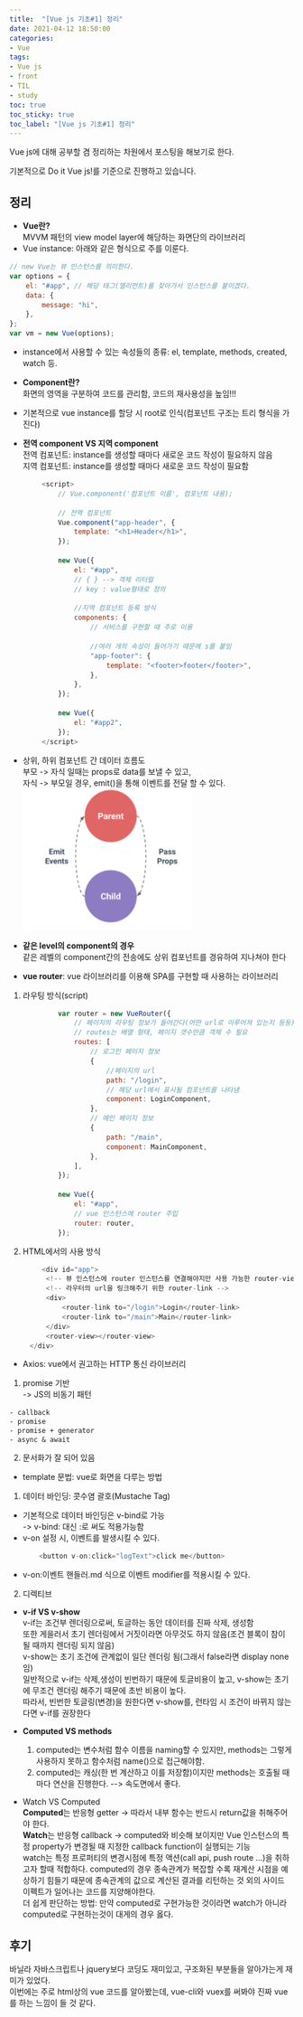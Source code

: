 ```yaml
---
title:  "[Vue js 기초#1] 정리"
date: 2021-04-12 18:50:00
categories:
- Vue
tags:
- Vue js
- front
- TIL
- study
toc: true
toc_sticky: true
toc_label: "[Vue js 기초#1] 정리"
---
```

Vue js에 대해 공부할 겸 정리하는 차원에서 포스팅을 해보기로 한다.

기본적으로 Do it Vue js!를 기준으로 진행하고 있습니다.

## 정리
-   **Vue란?**  
    MVVM 패턴의 view model layer에 해당하는 화면단의 라이브러리
-   Vue instance: 아래와 같은 형식으로 주를 이룬다.

```javascript
// new Vue는 뷰 인스턴스를 의미한다.
var options = {
    el: "#app", // 해당 태그(엘리먼트)를 찾아가서 인스턴스를 붙이겠다.
    data: {
        message: "hi",
    },
};
var vm = new Vue(options);
```

-   instance에서 사용할 수 있는 속성들의 종류: el, template, methods, created, watch 등.

-   **Component란?**  
    화면의 영역을 구분하여 코드를 관리함, 코드의 재사용성을 높임!!!
-   기본적으로 vue instance를 할당 시 root로 인식(컴포넌트 구조는 트리 형식을 가진다)
    
-   **전역 component VS 지역 component**  
    전역 컴포넌트: instance를 생성할 때마다 새로운 코드 작성이 필요하지 않음  
    지역 컴포넌트: instance를 생성할 때마다 새로운 코드 작성이 필요함

```javascript
        <script>
            // Vue.component('컴포넌트 이름', 컴포넌트 내용);

            // 전역 컴포넌트
            Vue.component("app-header", {
                template: "<h1>Header</h1>",
            });

            new Vue({
                el: "#app",
                // { } --> 객체 리터럴
                // key : value형태로 정의

                //지역 컴포넌트 등록 방식
                components: {
                    // 서비스를 구현할 때 주로 이용

                    //여러 개의 속성이 들어가기 때문에 s를 붙임
                    "app-footer": {
                        template: "<footer>footer</footer>",
                    },
                },
            });

            new Vue({
                el: "#app2",
            });
        </script>
```

-   상위, 하위 컴포넌트 간 데이터 흐름도  
    부모 -> 자식 일때는 props로 data를 보낼 수 있고,  
    자식 -> 부모일 경우, emit()을 통해 이벤트를 전달 할 수 있다.  
    ![jpg1](../assets/images/2021-04-12-dataflow.PNG)

-   **같은 level의 component의 경우**  
    같은 레벨의 component간의 전송에도 상위 컴포넌트를 경유하여 지나쳐야 한다

-   **vue router**: vue 라이브러리를 이용해 SPA를 구현할 때 사용하는 라이브러리
  1. 라우팅 방식(script)

```javascript
            var router = new VueRouter({
                // 페이지의 라우팅 정보가 들어간다(어떤 url로 이루어져 있는지 등등)
                // routes는 배열 형태, 페이지 갯수만큼 객체 수 필요
                routes: [
                    // 로그인 페이지 정보
                    {
                        //페이지의 url
                        path: "/login",
                        // 해당 url에서 표시될 컴포넌트를 나타냄
                        component: LoginComponent,
                    },
                    // 메인 페이지 정보
                    {
                        path: "/main",
                        component: MainComponent,
                    },
                ],
            });

            new Vue({
                el: "#app",
                // vue 인스턴스에 router 주입
                router: router,
            });
```

2. HTML에서의 사용 방식

```javascript
        <div id="app">
         <!-- 뷰 인스턴스에 router 인스턴스를 연결해야지만 사용 가능한 router-view, 해당 url에 설정된 component를 뿌려주는 공간  -->
         <!-- 라우터의 url을 링크해주기 위한 router-link -->
         <div>
             <router-link to="/login">Login</router-link>
             <router-link to="/main">Main</router-link>
         </div>
         <router-view></router-view>
     </div>
```

-   Axios: vue에서 권고하는 HTTP 통신 라이브러리

  1. promise 기반  
     -> JS의 비동기 패턴

    - callback
    - promise
    - promise + generator
    - async & await

  2. 문서화가 잘 되어 있음

-   template 문법: vue로 화면을 다루는 방법

1. 데이터 바인딩: 콧수염 괄호(Mustache Tag)
  - 기본적으로 데이터 바인딩은 v-bind로 가능  
    -> v-bind: 대신 :로 써도 적용가능함
  - v-on 설정 시, 이벤트를 발생시킬 수 있다.
    ```javascript
        <button v-on:click="logText">click me</button>
    ```
  - v-on:이벤트 핸들러.md 식으로 이벤트 modifier를 적용시킬 수 있다.
2. 디렉티브

- **v-if VS v-show**  
  v-if는 조건부 렌더링으로써, 토글하는 동안 데이터를 진짜 삭제, 생성함  
  또한 게을러서 초기 렌더링에서 거짓이라면 아무것도 하지 않음(조건 블록이 참이 될 때까지 렌더링 되지 않음)  
  v-show는 초기 조건에 관계없이 일단 렌더링 됨(그래서 false라면 display none임)  
  일반적으로 v-if는 삭제,생성이 빈번하기 때문에 토글비용이 높고, v-show는 초기에 무조건 렌더링 해주기 때문에 초반 비용이 높다.  
  따라서, 빈번한 토글링(변경)을 원한다면 v-show를, 런타임 시 조건이 바뀌지 않는다면 v-if를 권장한다

- **Computed VS methods**  
  1. computed는 변수처럼 함수 이름을 naming할 수 있지만, methods는 그렇게 사용하지 못하고 함수처럼 name()으로 접근해야함.
  2. computed는 캐싱(한 번 계산하고 이를 저장함)이지만 methods는 호출될 때마다 연산을 진행한다. --> 속도면에서 좋다.

- Watch VS Computed  
    **Computed**는 반응형 getter -> 따라서 내부 함수는 반드시 return값을 취해주어야 한다.  
    **Watch**는 반응형 callback -> computed와 비슷해 보이지만 Vue 인스턴스의 특정 property가 변경될 때 지정한 callback function이 실행되는 기능   
    watch는 특정 프로퍼티의 변경시점에 특정 액션(call api, push route …)을 취하고자 할때 적합하다. computed의 경우 종속관계가 복잡할 수록 재계산 시점을 예상하기 힘들기 때문에 종속관계의 값으로 계산된 결과를 리턴하는 것 외의 사이드 이펙트가 일어나는 코드를 지양해야한다.   
    더 쉽게 판단하는 방법: 만약 computed로 구현가능한 것이라면 watch가 아니라 computed로 구현하는것이 대게의 경우 옳다.
    

## 후기
바닐라 자바스크립트나 jquery보다 코딩도 재미있고, 구조화된 부분들을 알아가는게 재미가 있었다.  
이번에는 주로 html상의 vue 코드를 알아봤는데, vue-cli와 vuex를 써봐야 진짜 vue를 하는 느낌이 들 것 같다.
